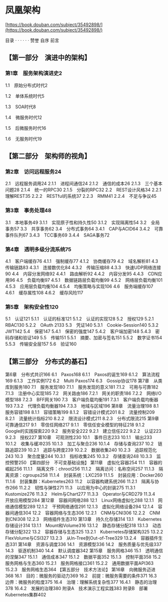 # 凤凰架构

[https://book.douban.com/subject/35492898/](https://book.douban.com/subject/35492898/)

目录 · · · · · · 赞誉 自序 前言&#x20;

## 【第一部分　演进中的架构】&#x20;

### 第1章　服务架构演进史2&#x20;

1.1　原始分布式时代2&#x20;

1.2　单体系统时代5&#x20;

1.3　SOA时代8&#x20;

1.4　微服务时代12&#x20;

1.5　后微服务时代16&#x20;

1.6　无服务时代19&#x20;

## 【第二部分　架构师的视角】&#x20;

### 第2章　访问远程服务24&#x20;

2.1　远程服务调用24 2.1.1　进程间通信24 2.1.2　通信的成本26 2.1.3　三个基本问题28 2.1.4　统一的RPC30 2.1.5　分裂的RPC32 2.2　REST设计风格34 2.2.1　理解REST35 2.2.2　RESTful的系统37 2.2.3　RMM41 2.2.4　不足与争议45&#x20;

### 第3章　事务处理48&#x20;

3.1　本地事务49 3.1.1　实现原子性和持久性50 3.1.2　实现隔离性54 3.2　全局事务57 3.3　共享事务62 3.4　分布式事务64 3.4.1　CAP与ACID64 3.4.2　可靠事件队列67 3.4.3　TCC事务69 3.4.4　SAGA事务72&#x20;

### 第4章　透明多级分流系统75&#x20;

4.1　客户端缓存76 4.1.1　强制缓存77 4.1.2　协商缓存79 4.2　域名解析81 4.3　传输链路83 4.3.1　连接数优化84 4.3.2　传输压缩88 4.3.3　快速UDP网络连接90 4.4　内容分发网络92 4.4.1　路由解析92 4.4.2　内容分发95 4.4.3　CDN应用96 4.5　负载均衡97 4.5.1　数据链路层负载均衡99 4.5.2　网络层负载均衡101 4.5.3　应用层负载均衡104 4.5.4　均衡策略与实现106 4.6　服务端缓存107 4.6.1　缓存属性108 4.6.2　缓存风险117&#x20;

### 第5章　架构安全性120&#x20;

5.1　认证121 5.1.1　认证的标准121 5.1.2　认证的实现128 5.2　授权129 5.2.1　RBAC130 5.2.2　OAuth 2133 5.3　凭证140 5.3.1　Cookie-Session140 5.3.2　JWT142 5.4　保密147 5.4.1　保密的强度147 5.4.2　客户端加密148 5.4.3　密码存储和验证149 5.5　传输151 5.5.1　摘要、加密与签名151 5.5.2　数字证书154 5.5.3　传输安全层157 5.6　验证160&#x20;

## 【第三部分　分布式的基石】&#x20;

第6章　分布式共识166 6.1　Paxos168 6.1.1　Paxos的诞生169 6.1.2　算法流程169 6.1.3　工作实例172 6.2　Multi Paxos174 6.3　Gossip协议178 第7章　从类库到服务180 7.1　服务发现180 7.1.1　服务发现的意义181 7.1.2　可用与可靠182 7.1.3　注册中心实现185 7.2　网关路由186 7.2.1　网关的职责186 7.2.2　网络I/O模型188 7.2.3　BFF网关190 7.3　客户端负载均衡191 7.3.1　客户端负载均衡器193 7.3.2　代理负载均衡器194 7.3.3　地域与区域196 第8章　流量治理198 8.1　服务容错198 8.1.1　容错策略199 8.1.2　容错设计模式201 8.2　流量控制209 8.2.1　流量统计指标210 8.2.2　限流设计模式211 8.2.3　分布式限流215 第9章　可靠通信217 9.1　零信任网络217 9.1.1　零信任安全模型的特征218 9.1.2　Google的实践探索220 9.2　服务安全222 9.2.1　建立信任222 9.2.2　认证223 9.2.3　授权227 第10章　可观测性230 10.1　事件日志233 10.1.1　输出233 10.1.2　收集与缓冲235 10.1.3　加工与聚合236 10.1.4　存储与查询237 10.2　链路追踪239 10.2.1　追踪与跨度239 10.2.2　数据收集240 10.2.3　追踪规范化243 10.3　聚合度量244 10.3.1　指标收集245 10.3.2　存储查询248 10.3.3　监控预警250 【第四部分　不可变基础设施】 第11章　虚拟化容器254 11.1　容器的崛起256 11.1.1　隔离文件：chroot256 11.1.2　隔离访问：名称空间257 11.1.3　隔离资源：cgroups258 11.1.4　封装系统：LXC259 11.1.5　封装应用：Docker260 11.1.6　封装集群：Kubernetes263 11.2　以容器构建系统266 11.2.1　隔离与协作266 11.2.2　韧性与弹性271 11.3　以应用为中心的封装275 11.3.1　Kustomize276 11.3.2　Helm与Chart277 11.3.3　Operator与CRD279 11.3.4　开放应用模型284 第12章　容器间网络288 12.1　Linux网络虚拟化288 12.1.1　网络通信模型289 12.1.2　干预网络通信291 12.1.3　虚拟化网络设备294 12.1.4　容器间通信304 12.2　容器网络与生态306 12.2.1　CNM与CNI306 12.2.2　CNM到CNI308 12.2.3　网络插件生态310 第13章　持久化存储314 13.1　Kubernetes存储设计314 13.1.1　Mount和Volume316 13.1.2　静态存储分配318 13.1.3　动态存储分配322 13.2　容器存储与生态325 13.2.1　Kubernetes存储架构325 13.2.2　FlexVolume与CSI327 13.2.3　从In-Tree到Out-of-Tree329 13.2.4　容器插件生态331 第14章　资源与调度336 14.1　资源模型336 14.2　服务质量与优先级337 14.3　驱逐机制340 14.4　默认调度器342 第15章　服务网格346 15.1　透明通信的涅槃347 15.1.1　通信成本347 15.1.2　数据平面352 15.1.3　控制平面358 15.2　服务网格与生态360 15.2.1　服务网格接口361 15.2.2　通用数据平面API363 15.2.3　服务网格生态364 【第五部分　技术方法论】 第16章　向微服务迈进368 16.1　目的：微服务的驱动力369 16.2　前提：微服务需要的条件371 16.3　边界：微服务的粒度375 16.4　治理：理解系统复杂性377 16.4.1　静态的治理378 16.4.2　发展的治理380 附录A　技术演示工程实践383 附录B　部署Kubernetes集群402
